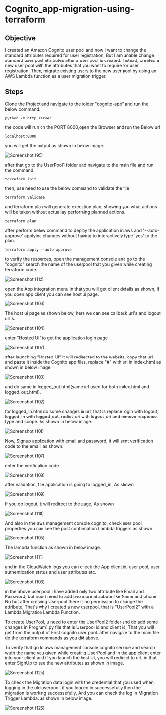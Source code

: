 # Cognito_app-migration-using-terraform

## Objective
I created an Amazon Cognito user pool and now I want to change the standard attributes required for user registration, But I am unable change standard user pool attributes after a user pool is created. Instead, created a new user pool with the attributes that you want to require for user registration. Then, migrate existing users to the new user pool by using an AWS Lambda function as a user migration trigger.

## Steps

Clone the Project and navigate to the folder "cognito-app" and run the below command.
```t
python -m http.server 
```
the code will run on the PORT 8000,open the Browser and run the Below url
```t
localhost:8000
```
you will get the output as shown in below image.

![Screenshot (95)](https://user-images.githubusercontent.com/120295902/235646615-444e1946-0323-4395-9fac-0d55266d13d6.png)

after that go to the UserPool1 folder and navigate to the main file and run the command
```t
terraform init
```
then, use need to use the below command to validate the file
```t
terraform validate
```
and terraform plan will generate execution plan, showing you what actions will be taken without actuallay performing planned actions.
```t
terraform plan
```
after perform below command to deploy the application in aws and '--auto-approve' applying changes without having to interactively type 'yes' to the plan.
```t
terraform apply --auto-approve
```
to verify the resources, open the management console and go to the "cognito" search the name of the userpool that you given while creating terraform code.

![Screenshot (112)](https://user-images.githubusercontent.com/120295902/235833543-701fa476-af86-4e2f-88b1-c0553e4a602d.png)
 
 open the App integration menu in that you will get client details as shown, if you open app client you can see host ui page.
 
![Screenshot (106)](https://user-images.githubusercontent.com/120295902/235735658-8d887291-8903-4c34-a01c-e623d0a8aaa0.png)

The host ui page as shown below, here we can see callback url's and logout url's.

![Screenshot (104)](https://user-images.githubusercontent.com/120295902/235735667-8992eee2-d7dd-44ab-9702-85e56272d267.png)

enter "Hosted Ui".to get the application login page

![Screenshot (107)](https://user-images.githubusercontent.com/120295902/235735686-00932550-ff20-49eb-b475-e155bbed984b.png)

after launching "Hosted UI" it will redirected to the website, copy that url and paste it inside the Cognito app files, replace "#" with url in index.html
as shown in below image

![Screenshot (100)](https://user-images.githubusercontent.com/120295902/235729317-90441b7e-8859-4a6b-b343-2aaae7b733e0.png)

and do same in logged_out.html(same url used for both index.html and logged_out.html).

![Screenshot (102)](https://user-images.githubusercontent.com/120295902/235729341-80a18471-a6dc-4690-90ca-606b7d86db81.png)

for logged_in.html do some changes in url, that is replace login with logout, logged_in with logged_out, redict_uri with logout_uri and remove response type and scope. As shown in below image.

![Screenshot (101)](https://user-images.githubusercontent.com/120295902/235729327-838b19c6-7737-4cdb-8edf-202f523a8126.png)

Now, Signup application with email and password, it will sent verification code to the email, as shown.

![Screenshot (107)](https://user-images.githubusercontent.com/120295902/235737171-fbb61930-82e8-46f3-89e0-7fda2814734a.png)

enter the verification code.

![Screenshot (108)](https://user-images.githubusercontent.com/120295902/235737176-95e4bee9-a977-4fae-a0d2-6c87ff00b74b.png)

after validation, the application is going to logged_in, As shown

![Screenshot (109)](https://user-images.githubusercontent.com/120295902/235737180-c09e6ba9-401f-4f34-a59d-d57bb0ef6c6e.png)

If you do logout, it will redirect to the page, As shown

![Screenshot (110)](https://user-images.githubusercontent.com/120295902/235737187-15d02c48-8172-4b71-a04d-a43ca9b2644c.png)

And also in the aws management console cognito, check user pool properties you can see the post confirmation Lambda triggers as shown.

![Screenshot (105)](https://user-images.githubusercontent.com/120295902/235738720-fd3d0e9b-6ee4-496e-b20e-331227c6aca9.png)

The lambda function as shown in below image.

![Screenshot (111)](https://user-images.githubusercontent.com/120295902/235738321-1b4a7925-22b8-4ee4-a2ca-caf0c450f7fc.png)

and in the CloudWatch logs you can check the App client id, user pool, user authentication status and user attributes etc.

![Screenshot (103)](https://user-images.githubusercontent.com/120295902/235731255-f7eea894-d373-4ef8-b87e-a023f79de472.png)


in the above user pool i have added only two attribute like Email and Password, but now i need to add two more attrubute like Name and phone No but after cretaing Userpool there is no permission to change the attribute, That's why i created a new userpool, that is "UserPool2" with a Lambda Migration Lambda Function.

To create UserPool, u need to enter the UserPool2 folder and do add some changes in Program1.py file that is Userpool id and client id, That you will get from the output of First cognito user pool.
after navigate to the main file do the terraform commands as you did above.

To verify that go to aws management console cognito service and search wuth the name you given while creating UserPool and in the  app client enter into your client and if you launch the host Ui, you will redirect to url, in that enter SignUp to see the new attributes as shown in image.

![Screenshot (125)](https://user-images.githubusercontent.com/120295902/236794709-106c72dc-29f9-4aaf-be58-9b057a8d73e5.png)

To check the Migration data login with the credential that you used when logging in the old userpool, if you looged in successefully then the migration is working successefully, And you can check the log in Migration Trigger Lambda. as shown in below image.

![Screenshot (126)](https://user-images.githubusercontent.com/120295902/236802816-8c63bc11-de15-4146-b97c-8eeaeca0cfc1.png)
